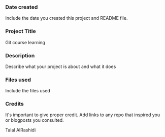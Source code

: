 ### Date created
Include the date you created this project and README file.

### Project Title
Git course learning
### Description
Describe what your project is about and what it does

### Files used
Include the files used

### Credits
It's important to give proper credit. Add links to any repo that inspired you or blogposts you consulted.

Talal AlRashidi
